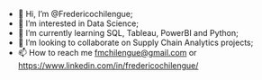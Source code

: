 - 👋 Hi, I’m @Fredericochilengue;
- 👀 I’m interested in Data Science;
- 🌱 I’m currently learning SQL, Tableau, PowerBI and Python;
- 💞️ I’m looking to collaborate on Supply Chain Analytics projects;
- 📫 How to reach me fmchilengue@gmail.com or https://www.linkedin.com/in/fredericochilengue/

<!---
Fredericochilengue/Fredericochilengue is a ✨ special ✨ repository because its `README.md` (this file) appears on your GitHub profile.
You can click the Preview link to take a look at your changes.
--->
